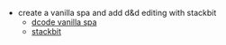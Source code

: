 - create a vanilla spa and add d&d editing with stackbit
	- [dcode vanilla spa](https://dcode.domenade.com/tutorials/build-a-single-page-app-with-javascript-no-frameworks)
	- [stackbit](https://www.stackbit.com/)

